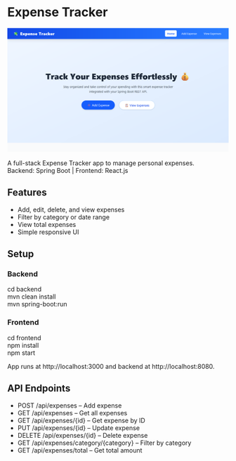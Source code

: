 # Expense Tracker

![Expense Tracker Screenshot](Screenshot.png)

A full-stack Expense Tracker app to manage personal expenses.  
Backend: Spring Boot | Frontend: React.js

## Features
- Add, edit, delete, and view expenses
- Filter by category or date range
- View total expenses
- Simple responsive UI

## Setup

### Backend
cd backend  
mvn clean install  
mvn spring-boot:run  

### Frontend
cd frontend  
npm install  
npm start  

App runs at http://localhost:3000 and backend at http://localhost:8080.

## API Endpoints
- POST /api/expenses – Add expense  
- GET /api/expenses – Get all expenses  
- GET /api/expenses/{id} – Get expense by ID  
- PUT /api/expenses/{id} – Update expense  
- DELETE /api/expenses/{id} – Delete expense  
- GET /api/expenses/category/{category} – Filter by category  
- GET /api/expenses/total – Get total amount
